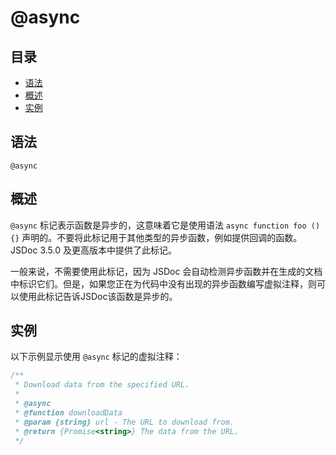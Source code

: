 # @async

## 目录

- [语法](#语法)
- [概述](#概述)
- [实例](#实例)

## 语法

```
@async
```

## 概述

`@async` 标记表示函数是异步的，这意味着它是使用语法 `async function foo () {}` 声明的。不要将此标记用于其他类型的异步函数，例如提供回调的函数。JSDoc 3.5.0 及更高版本中提供了此标记。

一般来说，不需要使用此标记，因为 JSDoc 会自动检测异步函数并在生成的文档中标识它们。但是，如果您正在为代码中没有出现的异步函数编写虚拟注释，则可以使用此标记告诉JSDoc该函数是异步的。

## 实例

以下示例显示使用 `@async` 标记的虚拟注释：

```javascript
/**
 * Download data from the specified URL.
 *
 * @async
 * @function downloadData
 * @param {string} url - The URL to download from.
 * @return {Promise<string>} The data from the URL.
 */
```
